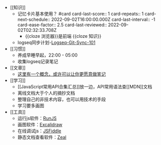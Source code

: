 - [[知识]]
	- 记忆卡片基本使用？ #card
	  card-last-score:: 1
	  card-repeats:: 1
	  card-next-schedule:: 2022-09-02T16:00:00.000Z
	  card-last-interval:: -1
	  card-ease-factor:: 2.5
	  card-last-reviewed:: 2022-09-02T02:32:33.708Z
		- {{cloze 浏览器}}是前端 {{cloze 知识}}
	- logseq同步计划-[Logseq-Git-Sync-101](https://github.com/CharlesChiuGit/Logseq-Git-Sync-101)
- [[习惯]]
	- 养成早睡早起，22:00 - 05:00
	- 收集logseq记录笔记
- [[文章]]
	- [这里有一个概念，或许可以让你更愿意做笔记](https://sspai.com/post/75451)
- [[学习]]
	- [[JavaScript常用API合集汇总]]放一边，API常用语法查[[MDN]]文档
	- 离线文档大于个人的摘抄文档
	- 整理自己的非技术内容，也可以用技术的手段
	- 学习要多画图
- [[工具]]
	- 运行js软件：[RunJS](https://runjs.app/)
	- 画图软件：[Excalidraw](https://excalidraw.com/)
	- 在线调试js：[JSFiddle](https://jsfiddle.net/ruqkfbwo/3/)
	- 静态文档查看软件：[Zeal](https://zealdocs.org/)